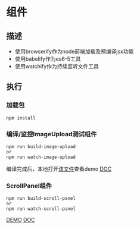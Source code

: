 # 组件

## 描述

* 使用browserify作为node前端加载及预编译jsx功能
* 使用babelify作为es6-5工具
* 使用watchify作为持续监听文件工具

## 执行

### 加载包

	npm install

### 编译/监控ImageUpload测试组件
	
	npm run build-image-upload
	or
	npm run watch-image-upload

编译完成后，本地打开[该文件](../../image_upload/index.html)查看demo
[DOC](./image_upload/README.md)

### ScrollPanel组件

	npm run build-scroll-panel
	or
	npm run watch-scroll-panel

[DEMO](../../scroll_panel/index.html)
[DOC](../../scroll_panel/README.md)